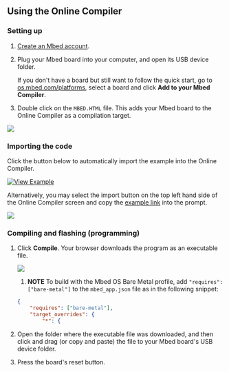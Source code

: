 <h2 id="quick-start-online">Using the Online Compiler</h2>

### Setting up

1. [Create an Mbed account](https://os.mbed.com/account/signup/).
1. Plug your Mbed board into your computer, and open its USB device folder.

    If you don't have a board but still want to follow the quick start, go to [os.mbed.com/platforms](http://os.mbed.com/platforms), select a board and click **Add to your Mbed Compiler**.

1. Double click on the `MBED.HTML` file. This adds your Mbed board to the Online Compiler as a compilation target.

<span class="images">![](https://s3-us-west-2.amazonaws.com/mbed-os-docs-images/add_to_compiler.png)</span>

### Importing the code

Click the button below to automatically import the example into the Online Compiler.

[![View Example](https://www.mbed.com/embed/?url=https://github.com/ARMmbed/mbed-os-example-blinky)](https://github.com/ARMmbed/mbed-os-example-blinky/blob/master/main.cpp)

Alternatively, you may select the import button on the top left hand side of the Online Compiler screen and copy the [example link](https://github.com/ARMmbed/mbed-os-example-blinky) into the prompt.

<span class="images">![](https://s3-us-west-2.amazonaws.com/mbed-os-docs-images/import_program.png)</span>

### Compiling and flashing (programming)

1. Click **Compile**. Your browser downloads the program as an executable file.

    <span class="images">![](https://s3-us-west-2.amazonaws.com/mbed-os-docs-images/online_compile_button.png)</span>

    1. **NOTE** To build with the Mbed OS Bare Metal profile, add `"requires": ["bare-metal"]` to the `mbed_app.json` file as in the following snippet:

    ```JSON
    {
        "requires": ["bare-metal"],
        "target_overrides": {
            "*": {
    ```

1. Open the folder where the executable file was downloaded, and then click and drag (or copy and paste) the file to your Mbed board's USB device folder.

1. Press the board's reset button.
